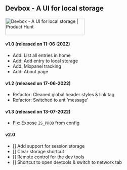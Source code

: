 ## Devbox - A UI for local storage

<a href="https://www.producthunt.com/posts/devbox-57e32865-572d-4a14-b068-70f00fe489d4?utm_source=badge-featured&utm_medium=badge&utm_souce=badge-devbox&#0045;57e32865&#0045;572d&#0045;4a14&#0045;b068&#0045;70f00fe489d4" target="_blank"><img src="https://api.producthunt.com/widgets/embed-image/v1/featured.svg?post_id=349080&theme=neutral" alt="Devbox - A&#0032;UI&#0032;for&#0032;local&#0032;storage | Product Hunt" style="width: 250px; height: 54px;" width="250" height="54" /></a>

#### v1.0 (released on 11-06-2022)

- Add: List all entries in home
- Add: Add entry to local storage
- Add: Mixpanel tracking
- Add: About page

#### v1.2 (released on 17-06-2022)

- Refactor: Cleaned global header styles & link tag
- Refactor: Switched to ant 'message'

#### v1.3 (released on 13-07-2022)

- Fix: Expose `IS_PROD` from config

#### v2.0

- [] Add support for session storage
- [] Clear storage shortcut
- [] Remote control for the dev tools
- [] Shortcut to open devtools & switch to network tab
